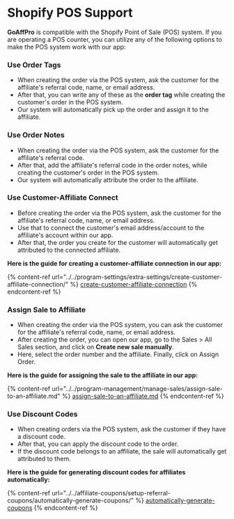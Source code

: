 # Shopify POS Support

**GoAffPro** is compatible with the Shopify Point of Sale (POS) system. If you are operating a POS counter, you can utilize any of the following options to make the POS system work with our app:

### Use Order Tags

* When creating the order via the POS system, ask the customer for the affiliate's referral code, name, or email address.
* After that, you can write any of these as the **order tag** while creating the customer's order in the POS system.&#x20;
* Our system will automatically pick up the order and assign it to the affiliate.&#x20;

### Use Order Notes

* When creating the order via the POS system, ask the customer for the affiliate's referral code.
* After that, add the affiliate's referral code in the order notes, while creating the customer's order in the POS system.
* Our system will automatically attribute the order to the affiliate.

### Use Customer-Affiliate Connect

* Before creating the order via the POS system, ask the customer for the affiliate's referral code, name, or email address.
* Use that to connect the customer's email address/account to the affiliate's account within our app.&#x20;
* After that, the order you create for the customer will automatically get attributed to the connected affiliate.&#x20;

**Here is the guide for creating a customer-affiliate connection in our app:**

{% content-ref url="../../program-settings/extra-settings/create-customer-affiliate-connection/" %}
[create-customer-affiliate-connection](../../program-settings/extra-settings/create-customer-affiliate-connection/)
{% endcontent-ref %}

### Assign Sale to Affiliate

* When creating the order via the POS system, you can ask the customer for the affiliate's referral code, name, or email address.
* After creating the order, you can open our app, go to the Sales > All Sales section, and click on **Create new sale manually**.
* Here, select the order number and the affiliate. Finally, click on Assign Order.

**Here is the guide for assigning the sale to the affiliate in our app:**

{% content-ref url="../../program-management/manage-sales/assign-sale-to-an-affiliate.md" %}
[assign-sale-to-an-affiliate.md](../../program-management/manage-sales/assign-sale-to-an-affiliate.md)
{% endcontent-ref %}

### Use Discount Codes

* When creating orders via the POS system, ask the customer if they have a discount code.
* After that, you can apply the discount code to the order.
* If the discount code belongs to an affiliate, the sale will automatically get attributed to them.

**Here is the guide for generating discount codes for affiliates automatically:**&#x20;

{% content-ref url="../../affiliate-coupons/setup-referral-coupons/automatically-generate-coupons/" %}
[automatically-generate-coupons](../../affiliate-coupons/setup-referral-coupons/automatically-generate-coupons/)
{% endcontent-ref %}
